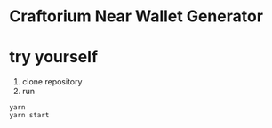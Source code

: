 # Craftorium Near Wallet Generator

# try yourself

1) clone repository
2) run

```
yarn
yarn start
```
